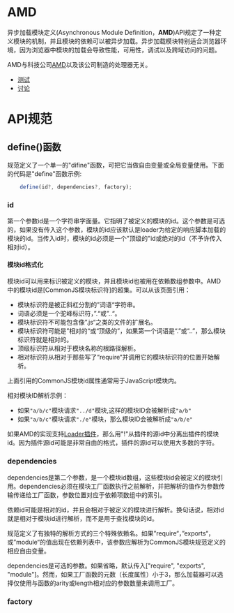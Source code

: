 # AMD

异步加载模块定义(Asynchronous Module Definition，**AMD**)API规定了一种定义模块的机制，并且模块的依赖可以被异步加载。异步加载模块特别适合浏览器环境，因为浏览器中模块的加载会导致性能，可用性，调试以及跨域访问的问题。

AMD与科技公司[AMD](http://en.wikipedia.org/wiki/Advanced_Micro_Devices)以及该公司制造的处理器无关。

* [测试](https://github.com/amdjs/amdjs-tests)
* [讨论](https://groups.google.com/group/amd-implement)

# API规范

## define()函数 <a name="define"></a>

规范定义了一个单一的"difine"函数，可把它当做自由变量或全局变量使用。下面的代码是"define"函数示例:

```javascript
    define(id?, dependencies?, factory);
```

### id <a name="define-id"></a>

第一个参数id是一个字符串字面量。它指明了被定义的模块的id。这个参数是可选的，如果没有传入这个参数，模块的id应该默认是loader为给定的响应脚本加载的模块的id。当传入id时，模块的id必须是一个"顶级的"id或绝对的id（不予许传入相对id）。

#### 模块id格式化 <a name="define-id-notes"></a>

模块id可以用来标识被定义的模块，并且模块id也被用在依赖数组参数中。AMD中的模块id是[CommonJS模块标识符]的超集。可以从该页面引用：

* 模块标识符是被正斜杠分割的”词语“字符串。
* 词语必须是一个驼峰标识符，”.“或”..“。
* 模块标识符不可能包含像”.js“之类的文件的扩展名。
* 模块标识符可能是”相对的“或“顶级的”，如果第一个词语是“.”或“..”，那么模块标识符就是相对的。
* 顶级标识符从相对于模块名称的根路径解析。
* 相对标识符从相对于那些写了“require“并调用它的模块标识符的位置开始解析。

上面引用的CommonJS模块id属性通常用于JavaScript模块内。

相对模块ID解析示例：

* 如果`"a/b/c"`模块请求`"../d"`模块,这样的模块ID会被解析成`"a/b"`
* 如果`"a/b/c"`模块请求`"./e"`模块，那么模块ID会被解析成`"a/b/e"`

如果AMD的实现支持[Loader插件](https://github.com/amdjs/amdjs-api/blob/master/LoaderPlugins.md)，那么用"!"从插件的源id中分离出插件的模块id。因为插件源id可能是非常自由的格式，插件的源id可以使用大多数的字符。

### dependencies <a name="define-dependencies"></a>

dependencies是第二个参数，是一个模块id数组，这些模块id会被定义的模块引用。dependencies必须在模块工厂函数执行之前解析，并把解析的值作为参数传输传递给工厂函数，参数位置对应于依赖项数组中的索引。

依赖id可能是相对的id，并且会相对于被定义的模块进行解析。换句话说，相对id就是相对于模块id进行解析，而不是用于查找模块的id。

规范定义了有独特的解析方式的三个特殊依赖名。如果”require“，”exports“，或”module“的值出现在依赖列表中，该参数应解析为CommonJS模块规范定义的相应自由变量。

dependencies是可选的参数。如果省略，默认传入["require", "exports", "module"]。然而，如果工厂函数的元数（长度属性）小于3，那么加载器可以选择仅使用与函数的arity或length相对应的参数数量来调用工厂。

### factory <a name="define-factory"></a>